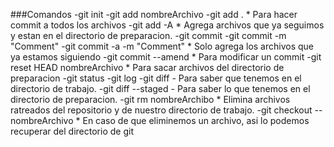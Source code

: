 ###Comandos
-git init
-git add nombreArchivo
-git add . * Para hacer commit a todos los archivos
-git add -A * Agrega archivos que ya seguimos y estan en el directorio de   preparacion.
-git commit
-git commit -m "Comment"
-git commit -a -m "Comment" * Solo agrega los archivos que ya estamos       siguiendo
-git commit --amend * Para modificar un commit
-git reset HEAD nombreArchivo * Para sacar archivos del directorio de       preparacion
-git status
-git log
-git diff - Para saber que tenemos en el directorio de trabajo.
-git diff --staged - Para saber lo que tenemos en el directorio de          preparacion.
-git rm nombreArchibo * Elimina archivos ratreados del repositorio y de     nuestro directorio de trabajo.
-git checkout -- nombreArchivo * En caso de que eliminemos un archivo, asi lo podemos recuperar del directorio de git